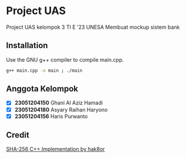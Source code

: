# Project UAS

Project UAS kelompok 3 TI E '23 UNESA
Membuat mockup sistem bank

## Installation

Use the GNU g++ compiler to compile main.cpp.

```bash
g++ main.cpp -o main ; ./main
```

## Anggota Kelompok

- [x] **23051204150** Ghani Al Aziz Hamadi
- [x] **23051204180** Asyary Raihan Haryono
- [x] **23051204156** Haris Purwanto

## Credit

[SHA-256 C++ Implementation by hak8or](https://gist.github.com/hak8or/8794351)